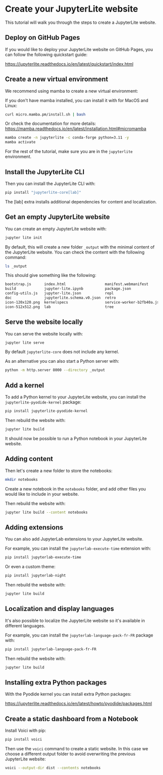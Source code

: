 # Create your JupyterLite website

This tutorial will walk you through the steps to create a JupyterLite website.

## Deploy on GitHub Pages

If you would like to deploy your JupyterLite website on GitHub Pages, you can follow the following quickstart guide:

https://jupyterlite.readthedocs.io/en/latest/quickstart/index.html

## Create a new virtual environment

We recommend using mamba to create a new virtual environment:

If you don't have mamba installed, you can install it with for MacOS and Linux:

```bash
curl micro.mamba.pm/install.sh | bash
```

Or check the documentation for more details: https://mamba.readthedocs.io/en/latest/installation.html#micromamba

```bash
mamba create -n jupyterlite -c conda-forge python=3.11 -y
mamba activate
```

For the rest of the tutorial, make sure you are in the `jupyterlite` environment.

## Install the JupyterLite CLI

Then you can install the JupyterLite CLI with:

```bash
pip install "jupyterlite-core[lab]"
```

The [lab] extra installs additional dependencies for content and localization.

## Get an empty JupyterLite website

You can create an empty JupyterLite website with:

```bash
jupyter lite init
```

By default, this will create a new folder `_output` with the minimal content of the JupyterLite website. You can check the content with the following command:

```bash
ls _output
```

This should give something like the following:

```bash
bootstrap.js      index.html                  manifest.webmanifest
build             jupyter-lite.ipynb          package.json
config-utils.js   jupyter-lite.json           repl
doc               jupyterlite.schema.v0.json  retro
icon-120x120.png  kernelspecs                 service-worker-b2fb40a.js
icon-512x512.png  lab                         tree
```

## Serve the website locally

You can serve the website locally with:

```bash
jupyter lite serve
```

By default `jupyterlite-core` does not include any kernel.

As an alternative you can also start a Python server with:

```bash
python -m http.server 8000 --directory _output
```

## Add a kernel

To add a Python kernel to your JupyterLite website, you can install the `jupyterlite-pyodide-kernel` package:

```bash
pip install jupyterlite-pyodide-kernel
```

Then rebuild the website with:

```bash
jupyter lite build
```

It should now be possible to run a Python notebook in your JupyterLite website.

## Adding content

Then let's create a new folder to store the notebooks:

```bash
mkdir notebooks
```

Create a new notebook in the `notebooks` folder, and add other files you would like to include in your website.

Then rebuild the website with:

```bash
jupyter lite build --content notebooks
```

## Adding extensions

You can also add JupyterLab extensions to your JupyterLite website.

For example, you can install the `jupyterlab-execute-time` extension with:

```bash
pip install jupyterlab-execute-time
```

Or even a custom theme:

```bash
pip install jupyterlab-night
```

Then rebuild the website with:

```bash
jupyter lite build
```

## Localization and display languages

It's also possible to localize the JupyterLite website so it's available in different languages.

For example, you can install the `jupyterlab-language-pack-fr-FR` package with:

```bash
pip install jupyterlab-language-pack-fr-FR
```

Then rebuild the website with:

```bash
jupyter lite build
```

## Installing extra Python packages

With the Pyodide kernel you can install extra Python packages:

https://jupyterlite.readthedocs.io/en/latest/howto/pyodide/packages.html

## Create a static dashboard from a Notebook

Install Voici with pip:

```bash
pip install voici
```

Then use the `voici` command to create a static website. In this case we choose a different output folder to avoid overwriting the previous JupyterLite website:

```bash
voici --output-dir dist --contents notebooks
```
